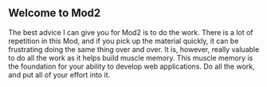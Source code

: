 ## Welcome to Mod2

The best advice I can give you for Mod2 is to do the work. There is a lot of repetition in this Mod, and if you pick up the material quickly, it can be frustrating doing the same thing over and over. It is, however, really valuable to do all the work as it helps build muscle memory. This muscle memory is the foundation for your ability to develop web applications. Do all the work, and put all of your effort into it. 
